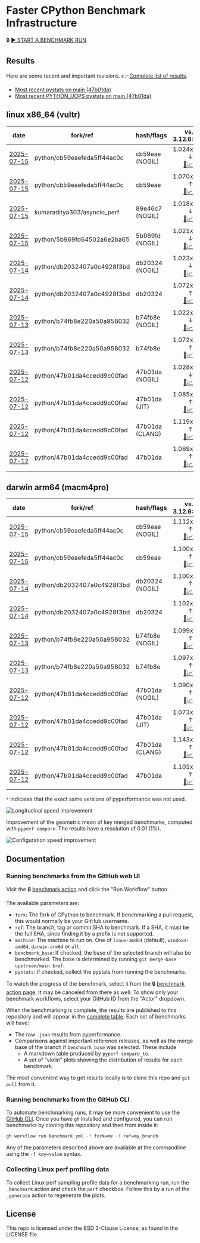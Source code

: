 # Faster CPython Benchmark Infrastructure

🔒 [▶️ START A BENCHMARK RUN](../../actions/workflows/benchmark.yml)

## Results

Here are some recent and important revisions. 👉 [Complete list of results](RESULTS.md).

<!-- START table -->
- [Most recent  pystats on main (47b01da)](results/bm-20250712-3.15.0a0-47b01da/bm-20250712-vultr-x86_64-python-47b01da4ccedd9c00fad-3.15.0a0-47b01da-pystats.md)
- [Most recent PYTHON_UOPS pystats on main (47b01da)](results/bm-20250712-3.15.0a0-47b01da-PYTHON_UOPS/bm-20250712-vultr-x86_64-python-47b01da4ccedd9c00fad-3.15.0a0-47b01da-pystats.md)

## linux x86_64 (vultr)
| date | fork/ref | hash/flags | vs. 3.12.6: | vs. 3.13.0rc2: | vs. base: |
| --- | --- | --- | ---: | ---: | ---: |
| [2025-07-15](results/bm-20250715-3.15.0a0-cb59eae-NOGIL) | python/cb59eaefeda5ff44ac0c | cb59eae (NOGIL) | 1.024x ↓<br>[📄](results/bm-20250715-3.15.0a0-cb59eae-NOGIL/bm-20250715-vultr-x86_64-python-cb59eaefeda5ff44ac0c-3.15.0a0-cb59eae-vs-3.12.6.md)[📈](results/bm-20250715-3.15.0a0-cb59eae-NOGIL/bm-20250715-vultr-x86_64-python-cb59eaefeda5ff44ac0c-3.15.0a0-cb59eae-vs-3.12.6.svg) | 1.057x ↓<br>[📄](results/bm-20250715-3.15.0a0-cb59eae-NOGIL/bm-20250715-vultr-x86_64-python-cb59eaefeda5ff44ac0c-3.15.0a0-cb59eae-vs-3.13.0rc2.md)[📈](results/bm-20250715-3.15.0a0-cb59eae-NOGIL/bm-20250715-vultr-x86_64-python-cb59eaefeda5ff44ac0c-3.15.0a0-cb59eae-vs-3.13.0rc2.svg) | 1.093x ↓<br>[📄](results/bm-20250715-3.15.0a0-cb59eae-NOGIL/bm-20250715-vultr-x86_64-python-cb59eaefeda5ff44ac0c-3.15.0a0-cb59eae-vs-base.md)[📈](results/bm-20250715-3.15.0a0-cb59eae-NOGIL/bm-20250715-vultr-x86_64-python-cb59eaefeda5ff44ac0c-3.15.0a0-cb59eae-vs-base.svg)[🧠](results/bm-20250715-3.15.0a0-cb59eae-NOGIL/bm-20250715-vultr-x86_64-python-cb59eaefeda5ff44ac0c-3.15.0a0-cb59eae-vs-base-mem.svg) |
| [2025-07-15](results/bm-20250715-3.15.0a0-cb59eae) | python/cb59eaefeda5ff44ac0c | cb59eae | 1.070x ↑<br>[📄](results/bm-20250715-3.15.0a0-cb59eae/bm-20250715-vultr-x86_64-python-cb59eaefeda5ff44ac0c-3.15.0a0-cb59eae-vs-3.12.6.md)[📈](results/bm-20250715-3.15.0a0-cb59eae/bm-20250715-vultr-x86_64-python-cb59eaefeda5ff44ac0c-3.15.0a0-cb59eae-vs-3.12.6.svg) | 1.034x ↑<br>[📄](results/bm-20250715-3.15.0a0-cb59eae/bm-20250715-vultr-x86_64-python-cb59eaefeda5ff44ac0c-3.15.0a0-cb59eae-vs-3.13.0rc2.md)[📈](results/bm-20250715-3.15.0a0-cb59eae/bm-20250715-vultr-x86_64-python-cb59eaefeda5ff44ac0c-3.15.0a0-cb59eae-vs-3.13.0rc2.svg) |  |
| [2025-07-15](results/bm-20250715-3.15.0a0-89e46c7-NOGIL) | kumaraditya303/asyncio_perf | 89e46c7 (NOGIL) | 1.018x ↓<br>[📄](results/bm-20250715-3.15.0a0-89e46c7-NOGIL/bm-20250715-vultr-x86_64-kumaraditya303-asyncio_perf-3.15.0a0-89e46c7-vs-3.12.6.md)[📈](results/bm-20250715-3.15.0a0-89e46c7-NOGIL/bm-20250715-vultr-x86_64-kumaraditya303-asyncio_perf-3.15.0a0-89e46c7-vs-3.12.6.svg) | 1.051x ↓<br>[📄](results/bm-20250715-3.15.0a0-89e46c7-NOGIL/bm-20250715-vultr-x86_64-kumaraditya303-asyncio_perf-3.15.0a0-89e46c7-vs-3.13.0rc2.md)[📈](results/bm-20250715-3.15.0a0-89e46c7-NOGIL/bm-20250715-vultr-x86_64-kumaraditya303-asyncio_perf-3.15.0a0-89e46c7-vs-3.13.0rc2.svg) | 1.002x ↑<br>[📄](results/bm-20250715-3.15.0a0-89e46c7-NOGIL/bm-20250715-vultr-x86_64-kumaraditya303-asyncio_perf-3.15.0a0-89e46c7-vs-base.md)[📈](results/bm-20250715-3.15.0a0-89e46c7-NOGIL/bm-20250715-vultr-x86_64-kumaraditya303-asyncio_perf-3.15.0a0-89e46c7-vs-base.svg)[🧠](results/bm-20250715-3.15.0a0-89e46c7-NOGIL/bm-20250715-vultr-x86_64-kumaraditya303-asyncio_perf-3.15.0a0-89e46c7-vs-base-mem.svg) |
| [2025-07-15](results/bm-20250715-3.15.0a0-5b969fd-NOGIL) | python/5b969fd64502a6e2ba65 | 5b969fd (NOGIL) | 1.021x ↓<br>[📄](results/bm-20250715-3.15.0a0-5b969fd-NOGIL/bm-20250715-vultr-x86_64-python-5b969fd64502a6e2ba65-3.15.0a0-5b969fd-vs-3.12.6.md)[📈](results/bm-20250715-3.15.0a0-5b969fd-NOGIL/bm-20250715-vultr-x86_64-python-5b969fd64502a6e2ba65-3.15.0a0-5b969fd-vs-3.12.6.svg) | 1.054x ↓<br>[📄](results/bm-20250715-3.15.0a0-5b969fd-NOGIL/bm-20250715-vultr-x86_64-python-5b969fd64502a6e2ba65-3.15.0a0-5b969fd-vs-3.13.0rc2.md)[📈](results/bm-20250715-3.15.0a0-5b969fd-NOGIL/bm-20250715-vultr-x86_64-python-5b969fd64502a6e2ba65-3.15.0a0-5b969fd-vs-3.13.0rc2.svg) |  |
| [2025-07-14](results/bm-20250714-3.15.0a0-db20324-NOGIL) | python/db2032407a0c4928f3bd | db20324 (NOGIL) | 1.023x ↓<br>[📄](results/bm-20250714-3.15.0a0-db20324-NOGIL/bm-20250714-vultr-x86_64-python-db2032407a0c4928f3bd-3.15.0a0-db20324-vs-3.12.6.md)[📈](results/bm-20250714-3.15.0a0-db20324-NOGIL/bm-20250714-vultr-x86_64-python-db2032407a0c4928f3bd-3.15.0a0-db20324-vs-3.12.6.svg) | 1.056x ↓<br>[📄](results/bm-20250714-3.15.0a0-db20324-NOGIL/bm-20250714-vultr-x86_64-python-db2032407a0c4928f3bd-3.15.0a0-db20324-vs-3.13.0rc2.md)[📈](results/bm-20250714-3.15.0a0-db20324-NOGIL/bm-20250714-vultr-x86_64-python-db2032407a0c4928f3bd-3.15.0a0-db20324-vs-3.13.0rc2.svg) | 1.093x ↓<br>[📄](results/bm-20250714-3.15.0a0-db20324-NOGIL/bm-20250714-vultr-x86_64-python-db2032407a0c4928f3bd-3.15.0a0-db20324-vs-base.md)[📈](results/bm-20250714-3.15.0a0-db20324-NOGIL/bm-20250714-vultr-x86_64-python-db2032407a0c4928f3bd-3.15.0a0-db20324-vs-base.svg)[🧠](results/bm-20250714-3.15.0a0-db20324-NOGIL/bm-20250714-vultr-x86_64-python-db2032407a0c4928f3bd-3.15.0a0-db20324-vs-base-mem.svg) |
| [2025-07-14](results/bm-20250714-3.15.0a0-db20324) | python/db2032407a0c4928f3bd | db20324 | 1.072x ↑<br>[📄](results/bm-20250714-3.15.0a0-db20324/bm-20250714-vultr-x86_64-python-db2032407a0c4928f3bd-3.15.0a0-db20324-vs-3.12.6.md)[📈](results/bm-20250714-3.15.0a0-db20324/bm-20250714-vultr-x86_64-python-db2032407a0c4928f3bd-3.15.0a0-db20324-vs-3.12.6.svg) | 1.036x ↑<br>[📄](results/bm-20250714-3.15.0a0-db20324/bm-20250714-vultr-x86_64-python-db2032407a0c4928f3bd-3.15.0a0-db20324-vs-3.13.0rc2.md)[📈](results/bm-20250714-3.15.0a0-db20324/bm-20250714-vultr-x86_64-python-db2032407a0c4928f3bd-3.15.0a0-db20324-vs-3.13.0rc2.svg) |  |
| [2025-07-13](results/bm-20250713-3.15.0a0-b74fb8e-NOGIL) | python/b74fb8e220a50a958032 | b74fb8e (NOGIL) | 1.022x ↓<br>[📄](results/bm-20250713-3.15.0a0-b74fb8e-NOGIL/bm-20250713-vultr-x86_64-python-b74fb8e220a50a958032-3.15.0a0-b74fb8e-vs-3.12.6.md)[📈](results/bm-20250713-3.15.0a0-b74fb8e-NOGIL/bm-20250713-vultr-x86_64-python-b74fb8e220a50a958032-3.15.0a0-b74fb8e-vs-3.12.6.svg) | 1.055x ↓<br>[📄](results/bm-20250713-3.15.0a0-b74fb8e-NOGIL/bm-20250713-vultr-x86_64-python-b74fb8e220a50a958032-3.15.0a0-b74fb8e-vs-3.13.0rc2.md)[📈](results/bm-20250713-3.15.0a0-b74fb8e-NOGIL/bm-20250713-vultr-x86_64-python-b74fb8e220a50a958032-3.15.0a0-b74fb8e-vs-3.13.0rc2.svg) | 1.094x ↓<br>[📄](results/bm-20250713-3.15.0a0-b74fb8e-NOGIL/bm-20250713-vultr-x86_64-python-b74fb8e220a50a958032-3.15.0a0-b74fb8e-vs-base.md)[📈](results/bm-20250713-3.15.0a0-b74fb8e-NOGIL/bm-20250713-vultr-x86_64-python-b74fb8e220a50a958032-3.15.0a0-b74fb8e-vs-base.svg)[🧠](results/bm-20250713-3.15.0a0-b74fb8e-NOGIL/bm-20250713-vultr-x86_64-python-b74fb8e220a50a958032-3.15.0a0-b74fb8e-vs-base-mem.svg) |
| [2025-07-13](results/bm-20250713-3.15.0a0-b74fb8e) | python/b74fb8e220a50a958032 | b74fb8e | 1.072x ↑<br>[📄](results/bm-20250713-3.15.0a0-b74fb8e/bm-20250713-vultr-x86_64-python-b74fb8e220a50a958032-3.15.0a0-b74fb8e-vs-3.12.6.md)[📈](results/bm-20250713-3.15.0a0-b74fb8e/bm-20250713-vultr-x86_64-python-b74fb8e220a50a958032-3.15.0a0-b74fb8e-vs-3.12.6.svg) | 1.036x ↑<br>[📄](results/bm-20250713-3.15.0a0-b74fb8e/bm-20250713-vultr-x86_64-python-b74fb8e220a50a958032-3.15.0a0-b74fb8e-vs-3.13.0rc2.md)[📈](results/bm-20250713-3.15.0a0-b74fb8e/bm-20250713-vultr-x86_64-python-b74fb8e220a50a958032-3.15.0a0-b74fb8e-vs-3.13.0rc2.svg) |  |
| [2025-07-12](results/bm-20250712-3.15.0a0-47b01da-NOGIL) | python/47b01da4ccedd9c00fad | 47b01da (NOGIL) | 1.028x ↓<br>[📄](results/bm-20250712-3.15.0a0-47b01da-NOGIL/bm-20250712-vultr-x86_64-python-47b01da4ccedd9c00fad-3.15.0a0-47b01da-vs-3.12.6.md)[📈](results/bm-20250712-3.15.0a0-47b01da-NOGIL/bm-20250712-vultr-x86_64-python-47b01da4ccedd9c00fad-3.15.0a0-47b01da-vs-3.12.6.svg) | 1.060x ↓<br>[📄](results/bm-20250712-3.15.0a0-47b01da-NOGIL/bm-20250712-vultr-x86_64-python-47b01da4ccedd9c00fad-3.15.0a0-47b01da-vs-3.13.0rc2.md)[📈](results/bm-20250712-3.15.0a0-47b01da-NOGIL/bm-20250712-vultr-x86_64-python-47b01da4ccedd9c00fad-3.15.0a0-47b01da-vs-3.13.0rc2.svg) | 1.096x ↓<br>[📄](results/bm-20250712-3.15.0a0-47b01da-NOGIL/bm-20250712-vultr-x86_64-python-47b01da4ccedd9c00fad-3.15.0a0-47b01da-vs-base.md)[📈](results/bm-20250712-3.15.0a0-47b01da-NOGIL/bm-20250712-vultr-x86_64-python-47b01da4ccedd9c00fad-3.15.0a0-47b01da-vs-base.svg)[🧠](results/bm-20250712-3.15.0a0-47b01da-NOGIL/bm-20250712-vultr-x86_64-python-47b01da4ccedd9c00fad-3.15.0a0-47b01da-vs-base-mem.svg) |
| [2025-07-12](results/bm-20250712-3.15.0a0-47b01da-JIT) | python/47b01da4ccedd9c00fad | 47b01da (JIT) | 1.085x ↑<br>[📄](results/bm-20250712-3.15.0a0-47b01da-JIT/bm-20250712-vultr-x86_64-python-47b01da4ccedd9c00fad-3.15.0a0-47b01da-vs-3.12.6.md)[📈](results/bm-20250712-3.15.0a0-47b01da-JIT/bm-20250712-vultr-x86_64-python-47b01da4ccedd9c00fad-3.15.0a0-47b01da-vs-3.12.6.svg) | 1.049x ↑<br>[📄](results/bm-20250712-3.15.0a0-47b01da-JIT/bm-20250712-vultr-x86_64-python-47b01da4ccedd9c00fad-3.15.0a0-47b01da-vs-3.13.0rc2.md)[📈](results/bm-20250712-3.15.0a0-47b01da-JIT/bm-20250712-vultr-x86_64-python-47b01da4ccedd9c00fad-3.15.0a0-47b01da-vs-3.13.0rc2.svg) | 1.013x ↑<br>[📄](results/bm-20250712-3.15.0a0-47b01da-JIT/bm-20250712-vultr-x86_64-python-47b01da4ccedd9c00fad-3.15.0a0-47b01da-vs-base.md)[📈](results/bm-20250712-3.15.0a0-47b01da-JIT/bm-20250712-vultr-x86_64-python-47b01da4ccedd9c00fad-3.15.0a0-47b01da-vs-base.svg)[🧠](results/bm-20250712-3.15.0a0-47b01da-JIT/bm-20250712-vultr-x86_64-python-47b01da4ccedd9c00fad-3.15.0a0-47b01da-vs-base-mem.svg) |
| [2025-07-12](results/bm-20250712-3.15.0a0-47b01da-CLANG) | python/47b01da4ccedd9c00fad | 47b01da (CLANG) | 1.119x ↑<br>[📄](results/bm-20250712-3.15.0a0-47b01da-CLANG/bm-20250712-vultr-x86_64-python-47b01da4ccedd9c00fad-3.15.0a0-47b01da-vs-3.12.6.md)[📈](results/bm-20250712-3.15.0a0-47b01da-CLANG/bm-20250712-vultr-x86_64-python-47b01da4ccedd9c00fad-3.15.0a0-47b01da-vs-3.12.6.svg) | 1.082x ↑<br>[📄](results/bm-20250712-3.15.0a0-47b01da-CLANG/bm-20250712-vultr-x86_64-python-47b01da4ccedd9c00fad-3.15.0a0-47b01da-vs-3.13.0rc2.md)[📈](results/bm-20250712-3.15.0a0-47b01da-CLANG/bm-20250712-vultr-x86_64-python-47b01da4ccedd9c00fad-3.15.0a0-47b01da-vs-3.13.0rc2.svg) | 1.044x ↑<br>[📄](results/bm-20250712-3.15.0a0-47b01da-CLANG/bm-20250712-vultr-x86_64-python-47b01da4ccedd9c00fad-3.15.0a0-47b01da-vs-base.md)[📈](results/bm-20250712-3.15.0a0-47b01da-CLANG/bm-20250712-vultr-x86_64-python-47b01da4ccedd9c00fad-3.15.0a0-47b01da-vs-base.svg)[🧠](results/bm-20250712-3.15.0a0-47b01da-CLANG/bm-20250712-vultr-x86_64-python-47b01da4ccedd9c00fad-3.15.0a0-47b01da-vs-base-mem.svg) |
| [2025-07-12](results/bm-20250712-3.15.0a0-47b01da) | python/47b01da4ccedd9c00fad | 47b01da | 1.069x ↑<br>[📄](results/bm-20250712-3.15.0a0-47b01da/bm-20250712-vultr-x86_64-python-47b01da4ccedd9c00fad-3.15.0a0-47b01da-vs-3.12.6.md)[📈](results/bm-20250712-3.15.0a0-47b01da/bm-20250712-vultr-x86_64-python-47b01da4ccedd9c00fad-3.15.0a0-47b01da-vs-3.12.6.svg) | 1.034x ↑<br>[📄](results/bm-20250712-3.15.0a0-47b01da/bm-20250712-vultr-x86_64-python-47b01da4ccedd9c00fad-3.15.0a0-47b01da-vs-3.13.0rc2.md)[📈](results/bm-20250712-3.15.0a0-47b01da/bm-20250712-vultr-x86_64-python-47b01da4ccedd9c00fad-3.15.0a0-47b01da-vs-3.13.0rc2.svg) |  |

## darwin arm64 (macm4pro)
| date | fork/ref | hash/flags | vs. 3.12.6: | vs. 3.13.0rc2: | vs. base: |
| --- | --- | --- | ---: | ---: | ---: |
| [2025-07-15](results/bm-20250715-3.15.0a0-cb59eae-NOGIL) | python/cb59eaefeda5ff44ac0c | cb59eae (NOGIL) | 1.112x ↑<br>[📄](results/bm-20250715-3.15.0a0-cb59eae-NOGIL/bm-20250715-macm4pro-arm64-python-cb59eaefeda5ff44ac0c-3.15.0a0-cb59eae-vs-3.12.6.md)[📈](results/bm-20250715-3.15.0a0-cb59eae-NOGIL/bm-20250715-macm4pro-arm64-python-cb59eaefeda5ff44ac0c-3.15.0a0-cb59eae-vs-3.12.6.svg) | 1.031x ↑<br>[📄](results/bm-20250715-3.15.0a0-cb59eae-NOGIL/bm-20250715-macm4pro-arm64-python-cb59eaefeda5ff44ac0c-3.15.0a0-cb59eae-vs-3.13.0rc2.md)[📈](results/bm-20250715-3.15.0a0-cb59eae-NOGIL/bm-20250715-macm4pro-arm64-python-cb59eaefeda5ff44ac0c-3.15.0a0-cb59eae-vs-3.13.0rc2.svg) | 1.009x ↑<br>[📄](results/bm-20250715-3.15.0a0-cb59eae-NOGIL/bm-20250715-macm4pro-arm64-python-cb59eaefeda5ff44ac0c-3.15.0a0-cb59eae-vs-base.md)[📈](results/bm-20250715-3.15.0a0-cb59eae-NOGIL/bm-20250715-macm4pro-arm64-python-cb59eaefeda5ff44ac0c-3.15.0a0-cb59eae-vs-base.svg)[🧠](results/bm-20250715-3.15.0a0-cb59eae-NOGIL/bm-20250715-macm4pro-arm64-python-cb59eaefeda5ff44ac0c-3.15.0a0-cb59eae-vs-base-mem.svg) |
| [2025-07-15](results/bm-20250715-3.15.0a0-cb59eae) | python/cb59eaefeda5ff44ac0c | cb59eae | 1.100x ↑<br>[📄](results/bm-20250715-3.15.0a0-cb59eae/bm-20250715-macm4pro-arm64-python-cb59eaefeda5ff44ac0c-3.15.0a0-cb59eae-vs-3.12.6.md)[📈](results/bm-20250715-3.15.0a0-cb59eae/bm-20250715-macm4pro-arm64-python-cb59eaefeda5ff44ac0c-3.15.0a0-cb59eae-vs-3.12.6.svg) | 1.021x ↑<br>[📄](results/bm-20250715-3.15.0a0-cb59eae/bm-20250715-macm4pro-arm64-python-cb59eaefeda5ff44ac0c-3.15.0a0-cb59eae-vs-3.13.0rc2.md)[📈](results/bm-20250715-3.15.0a0-cb59eae/bm-20250715-macm4pro-arm64-python-cb59eaefeda5ff44ac0c-3.15.0a0-cb59eae-vs-3.13.0rc2.svg) |  |
| [2025-07-14](results/bm-20250714-3.15.0a0-db20324-NOGIL) | python/db2032407a0c4928f3bd | db20324 (NOGIL) | 1.100x ↑<br>[📄](results/bm-20250714-3.15.0a0-db20324-NOGIL/bm-20250714-macm4pro-arm64-python-db2032407a0c4928f3bd-3.15.0a0-db20324-vs-3.12.6.md)[📈](results/bm-20250714-3.15.0a0-db20324-NOGIL/bm-20250714-macm4pro-arm64-python-db2032407a0c4928f3bd-3.15.0a0-db20324-vs-3.12.6.svg) | 1.020x ↑<br>[📄](results/bm-20250714-3.15.0a0-db20324-NOGIL/bm-20250714-macm4pro-arm64-python-db2032407a0c4928f3bd-3.15.0a0-db20324-vs-3.13.0rc2.md)[📈](results/bm-20250714-3.15.0a0-db20324-NOGIL/bm-20250714-macm4pro-arm64-python-db2032407a0c4928f3bd-3.15.0a0-db20324-vs-3.13.0rc2.svg) | 1.003x ↓<br>[📄](results/bm-20250714-3.15.0a0-db20324-NOGIL/bm-20250714-macm4pro-arm64-python-db2032407a0c4928f3bd-3.15.0a0-db20324-vs-base.md)[📈](results/bm-20250714-3.15.0a0-db20324-NOGIL/bm-20250714-macm4pro-arm64-python-db2032407a0c4928f3bd-3.15.0a0-db20324-vs-base.svg)[🧠](results/bm-20250714-3.15.0a0-db20324-NOGIL/bm-20250714-macm4pro-arm64-python-db2032407a0c4928f3bd-3.15.0a0-db20324-vs-base-mem.svg) |
| [2025-07-14](results/bm-20250714-3.15.0a0-db20324) | python/db2032407a0c4928f3bd | db20324 | 1.102x ↑<br>[📄](results/bm-20250714-3.15.0a0-db20324/bm-20250714-macm4pro-arm64-python-db2032407a0c4928f3bd-3.15.0a0-db20324-vs-3.12.6.md)[📈](results/bm-20250714-3.15.0a0-db20324/bm-20250714-macm4pro-arm64-python-db2032407a0c4928f3bd-3.15.0a0-db20324-vs-3.12.6.svg) | 1.022x ↑<br>[📄](results/bm-20250714-3.15.0a0-db20324/bm-20250714-macm4pro-arm64-python-db2032407a0c4928f3bd-3.15.0a0-db20324-vs-3.13.0rc2.md)[📈](results/bm-20250714-3.15.0a0-db20324/bm-20250714-macm4pro-arm64-python-db2032407a0c4928f3bd-3.15.0a0-db20324-vs-3.13.0rc2.svg) |  |
| [2025-07-13](results/bm-20250713-3.15.0a0-b74fb8e-NOGIL) | python/b74fb8e220a50a958032 | b74fb8e (NOGIL) | 1.099x ↑<br>[📄](results/bm-20250713-3.15.0a0-b74fb8e-NOGIL/bm-20250713-macm4pro-arm64-python-b74fb8e220a50a958032-3.15.0a0-b74fb8e-vs-3.12.6.md)[📈](results/bm-20250713-3.15.0a0-b74fb8e-NOGIL/bm-20250713-macm4pro-arm64-python-b74fb8e220a50a958032-3.15.0a0-b74fb8e-vs-3.12.6.svg) | 1.019x ↑<br>[📄](results/bm-20250713-3.15.0a0-b74fb8e-NOGIL/bm-20250713-macm4pro-arm64-python-b74fb8e220a50a958032-3.15.0a0-b74fb8e-vs-3.13.0rc2.md)[📈](results/bm-20250713-3.15.0a0-b74fb8e-NOGIL/bm-20250713-macm4pro-arm64-python-b74fb8e220a50a958032-3.15.0a0-b74fb8e-vs-3.13.0rc2.svg) | 1.001x ↑<br>[📄](results/bm-20250713-3.15.0a0-b74fb8e-NOGIL/bm-20250713-macm4pro-arm64-python-b74fb8e220a50a958032-3.15.0a0-b74fb8e-vs-base.md)[📈](results/bm-20250713-3.15.0a0-b74fb8e-NOGIL/bm-20250713-macm4pro-arm64-python-b74fb8e220a50a958032-3.15.0a0-b74fb8e-vs-base.svg)[🧠](results/bm-20250713-3.15.0a0-b74fb8e-NOGIL/bm-20250713-macm4pro-arm64-python-b74fb8e220a50a958032-3.15.0a0-b74fb8e-vs-base-mem.svg) |
| [2025-07-13](results/bm-20250713-3.15.0a0-b74fb8e) | python/b74fb8e220a50a958032 | b74fb8e | 1.097x ↑<br>[📄](results/bm-20250713-3.15.0a0-b74fb8e/bm-20250713-macm4pro-arm64-python-b74fb8e220a50a958032-3.15.0a0-b74fb8e-vs-3.12.6.md)[📈](results/bm-20250713-3.15.0a0-b74fb8e/bm-20250713-macm4pro-arm64-python-b74fb8e220a50a958032-3.15.0a0-b74fb8e-vs-3.12.6.svg) | 1.017x ↑<br>[📄](results/bm-20250713-3.15.0a0-b74fb8e/bm-20250713-macm4pro-arm64-python-b74fb8e220a50a958032-3.15.0a0-b74fb8e-vs-3.13.0rc2.md)[📈](results/bm-20250713-3.15.0a0-b74fb8e/bm-20250713-macm4pro-arm64-python-b74fb8e220a50a958032-3.15.0a0-b74fb8e-vs-3.13.0rc2.svg) |  |
| [2025-07-12](results/bm-20250712-3.15.0a0-47b01da-NOGIL) | python/47b01da4ccedd9c00fad | 47b01da (NOGIL) | 1.090x ↑<br>[📄](results/bm-20250712-3.15.0a0-47b01da-NOGIL/bm-20250712-macm4pro-arm64-python-47b01da4ccedd9c00fad-3.15.0a0-47b01da-vs-3.12.6.md)[📈](results/bm-20250712-3.15.0a0-47b01da-NOGIL/bm-20250712-macm4pro-arm64-python-47b01da4ccedd9c00fad-3.15.0a0-47b01da-vs-3.12.6.svg) | 1.011x ↑<br>[📄](results/bm-20250712-3.15.0a0-47b01da-NOGIL/bm-20250712-macm4pro-arm64-python-47b01da4ccedd9c00fad-3.15.0a0-47b01da-vs-3.13.0rc2.md)[📈](results/bm-20250712-3.15.0a0-47b01da-NOGIL/bm-20250712-macm4pro-arm64-python-47b01da4ccedd9c00fad-3.15.0a0-47b01da-vs-3.13.0rc2.svg) | 1.012x ↓<br>[📄](results/bm-20250712-3.15.0a0-47b01da-NOGIL/bm-20250712-macm4pro-arm64-python-47b01da4ccedd9c00fad-3.15.0a0-47b01da-vs-base.md)[📈](results/bm-20250712-3.15.0a0-47b01da-NOGIL/bm-20250712-macm4pro-arm64-python-47b01da4ccedd9c00fad-3.15.0a0-47b01da-vs-base.svg)[🧠](results/bm-20250712-3.15.0a0-47b01da-NOGIL/bm-20250712-macm4pro-arm64-python-47b01da4ccedd9c00fad-3.15.0a0-47b01da-vs-base-mem.svg) |
| [2025-07-12](results/bm-20250712-3.15.0a0-47b01da-JIT) | python/47b01da4ccedd9c00fad | 47b01da (JIT) | 1.073x ↑<br>[📄](results/bm-20250712-3.15.0a0-47b01da-JIT/bm-20250712-macm4pro-arm64-python-47b01da4ccedd9c00fad-3.15.0a0-47b01da-vs-3.12.6.md)[📈](results/bm-20250712-3.15.0a0-47b01da-JIT/bm-20250712-macm4pro-arm64-python-47b01da4ccedd9c00fad-3.15.0a0-47b01da-vs-3.12.6.svg) | 1.005x ↓<br>[📄](results/bm-20250712-3.15.0a0-47b01da-JIT/bm-20250712-macm4pro-arm64-python-47b01da4ccedd9c00fad-3.15.0a0-47b01da-vs-3.13.0rc2.md)[📈](results/bm-20250712-3.15.0a0-47b01da-JIT/bm-20250712-macm4pro-arm64-python-47b01da4ccedd9c00fad-3.15.0a0-47b01da-vs-3.13.0rc2.svg) | 1.026x ↓<br>[📄](results/bm-20250712-3.15.0a0-47b01da-JIT/bm-20250712-macm4pro-arm64-python-47b01da4ccedd9c00fad-3.15.0a0-47b01da-vs-base.md)[📈](results/bm-20250712-3.15.0a0-47b01da-JIT/bm-20250712-macm4pro-arm64-python-47b01da4ccedd9c00fad-3.15.0a0-47b01da-vs-base.svg)[🧠](results/bm-20250712-3.15.0a0-47b01da-JIT/bm-20250712-macm4pro-arm64-python-47b01da4ccedd9c00fad-3.15.0a0-47b01da-vs-base-mem.svg) |
| [2025-07-12](results/bm-20250712-3.15.0a0-47b01da-CLANG) | python/47b01da4ccedd9c00fad | 47b01da (CLANG) | 1.143x ↑<br>[📄](results/bm-20250712-3.15.0a0-47b01da-CLANG/bm-20250712-macm4pro-arm64-python-47b01da4ccedd9c00fad-3.15.0a0-47b01da-vs-3.12.6.md)[📈](results/bm-20250712-3.15.0a0-47b01da-CLANG/bm-20250712-macm4pro-arm64-python-47b01da4ccedd9c00fad-3.15.0a0-47b01da-vs-3.12.6.svg) | 1.061x ↑<br>[📄](results/bm-20250712-3.15.0a0-47b01da-CLANG/bm-20250712-macm4pro-arm64-python-47b01da4ccedd9c00fad-3.15.0a0-47b01da-vs-3.13.0rc2.md)[📈](results/bm-20250712-3.15.0a0-47b01da-CLANG/bm-20250712-macm4pro-arm64-python-47b01da4ccedd9c00fad-3.15.0a0-47b01da-vs-3.13.0rc2.svg) | 1.041x ↑<br>[📄](results/bm-20250712-3.15.0a0-47b01da-CLANG/bm-20250712-macm4pro-arm64-python-47b01da4ccedd9c00fad-3.15.0a0-47b01da-vs-base.md)[📈](results/bm-20250712-3.15.0a0-47b01da-CLANG/bm-20250712-macm4pro-arm64-python-47b01da4ccedd9c00fad-3.15.0a0-47b01da-vs-base.svg)[🧠](results/bm-20250712-3.15.0a0-47b01da-CLANG/bm-20250712-macm4pro-arm64-python-47b01da4ccedd9c00fad-3.15.0a0-47b01da-vs-base-mem.svg) |
| [2025-07-12](results/bm-20250712-3.15.0a0-47b01da) | python/47b01da4ccedd9c00fad | 47b01da | 1.101x ↑<br>[📄](results/bm-20250712-3.15.0a0-47b01da/bm-20250712-macm4pro-arm64-python-47b01da4ccedd9c00fad-3.15.0a0-47b01da-vs-3.12.6.md)[📈](results/bm-20250712-3.15.0a0-47b01da/bm-20250712-macm4pro-arm64-python-47b01da4ccedd9c00fad-3.15.0a0-47b01da-vs-3.12.6.svg) | 1.022x ↑<br>[📄](results/bm-20250712-3.15.0a0-47b01da/bm-20250712-macm4pro-arm64-python-47b01da4ccedd9c00fad-3.15.0a0-47b01da-vs-3.13.0rc2.md)[📈](results/bm-20250712-3.15.0a0-47b01da/bm-20250712-macm4pro-arm64-python-47b01da4ccedd9c00fad-3.15.0a0-47b01da-vs-3.13.0rc2.svg) |  |


<!-- END table -->

`*` indicates that the exact same versions of pyperformance was not used.

![Longitudinal speed improvement](/longitudinal.svg)

Improvement of the geometric mean of key merged benchmarks, computed with `pyperf compare`.
The results have a resolution of 0.01 (1%).

![Configuration speed improvement](/configs.svg)

## Documentation

### Running benchmarks from the GitHub web UI

Visit the 🔒 [benchmark action](../../actions/workflows/benchmark.yml) and click the "Run Workflow" button.

The available parameters are:

- `fork`: The fork of CPython to benchmark.
  If benchmarking a pull request, this would normally be your GitHub username.
- `ref`: The branch, tag or commit SHA to benchmark.
  If a SHA, it must be the full SHA, since finding it by a prefix is not supported.
- `machine`: The machine to run on.
  One of `linux-amd64` (default), `windows-amd64`, `darwin-arm64` or `all`.
- `benchmark_base`: If checked, the base of the selected branch will also be benchmarked.
  The base is determined by running `git merge-base upstream/main $ref`.
- `pystats`: If checked, collect the pystats from running the benchmarks.

To watch the progress of the benchmark, select it from the 🔒 [benchmark action page](../../actions/workflows/benchmark.yml).
It may be canceled from there as well.
To show only your benchmark workflows, select your GitHub ID from the "Actor" dropdown.

When the benchmarking is complete, the results are published to this repository and will appear in the [complete table](RESULTS.md).
Each set of benchmarks will have:

- The raw `.json` results from pyperformance.
- Comparisons against important reference releases, as well as the merge base of the branch if `benchmark_base` was selected. These include
  - A markdown table produced by `pyperf compare_to`.
  - A set of "violin" plots showing the distribution of results for each benchmark.

The most convenient way to get results locally is to clone this repo and `git pull` from it.

### Running benchmarks from the GitHub CLI

To automate benchmarking runs, it may be more convenient to use the [GitHub CLI](https://cli.github.com/).
Once you have `gh` installed and configured, you can run benchmarks by cloning this repository and then from inside it:

```bash session
gh workflow run benchmark.yml -f fork=me -f ref=my_branch
```

Any of the parameters described above are available at the commandline using the `-f key=value` syntax.

### Collecting Linux perf profiling data

To collect Linux perf sampling profile data for a benchmarking run, run the `_benchmark` action and check the `perf` checkbox.
Follow this by a run of the `_generate` action to regenerate the plots.

## License

This repo is licensed under the BSD 3-Clause License, as found in the LICENSE file.
